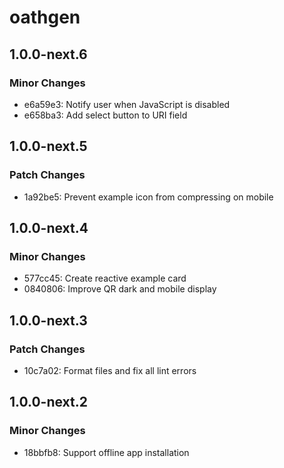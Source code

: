 # oathgen

## 1.0.0-next.6

### Minor Changes

- e6a59e3: Notify user when JavaScript is disabled
- e658ba3: Add select button to URI field

## 1.0.0-next.5

### Patch Changes

- 1a92be5: Prevent example icon from compressing on mobile

## 1.0.0-next.4

### Minor Changes

- 577cc45: Create reactive example card
- 0840806: Improve QR dark and mobile display

## 1.0.0-next.3

### Patch Changes

- 10c7a02: Format files and fix all lint errors

## 1.0.0-next.2

### Minor Changes

- 18bbfb8: Support offline app installation
